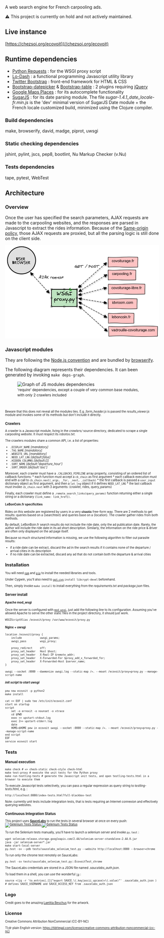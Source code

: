 A web search engine for French carpooling ads.

:warning: This project is currently on hold and not actively maintained.

## Live instance

[https://chezsoi.org/ecovoit](//chezsoi.org/ecovoit)


## Runtime dependencies
- [Python Requests](http://python-requests.org/) : for the WSGI proxy script
- [Lo-Dash](//lodash.com) : a functional programming Javascript utility library
- [Twitter Bootstrap](http://getbootstrap.com) : front-end framework for HTML & CSS
- [Bootstrap-datepicker](//github.com/eternicode/bootstrap-datepicker) & [Bootstrap-table](//github.com/wenzhixin/bootstrap-table) : 2 plugins requiring [jQuery](http://jquery.com)
- [Google Maps Places](//developers.google.com/places/documentation) : for its autocomplete functionality
- [SugarJS](http://sugarjs.com) : for its date parsing module. The file  _sugar-1.4.1\_date\_locale-fr.min.js_ is the 'dev' minimal version of SugarJS Date module + the French locale customized build, minimized using the Clojure compiler.

### Build dependencies
make, browserify, david, madge, piprot, uwsgi

### Static checking dependencies
jshint, pylint, jscs, pep8, bootlint, Nu Markup Checker (v.Nu)

### Tests dependencies
tape, pytest, WebTest


## Architecture

### Overview

Once the user has specified the search parameters, AJAX requests are made to the carpooling websites, and the responses are parsed in Javascript to extract the rides information. Because of the [Same-origin policy](//developer.mozilla.org/en-US/docs/Web/Security/Same-origin_policy), those AJAX requests are proxied, but all the parsing logic is still done on the client side.

![AJAX-through-proxy diagram](doc/diagram_archi_proxy.png)

### Javascript modules

They are following the [Node.js convention](//github.com/substack/browserify-handbook#node-packaged-modules) and are bundled by [browserify](http://browserify.org).

The following diagram represents their dependencies. It can been generated by invoking `make deps-graph`.

<figure>
    <img src="http://chezsoi.org/ecovoit/doc/dependencies_graph.png" alt="Graph of JS modules dependencies">
    <figcaption><small>
    'require' dependencies, except a couple of very common base modules, with only 2 crawlers included
    <small></figcaption>
</figure>
<br>

Beware that this does not reveal all the modules ties. E.g. *form\_header.js* is passed the *results\_viewer.js* module and invokes some of its methods but don't include it directly.

### Crawlers

A crawler is a Javascript module, living in the *crawlers/* source directory, dedicated to scrape a single carpooling website. It must respect its _robotos.txt_.

The crawlers modules share a common API, i.e. a list of properties:
* `.DISPLAY_NAME` _[mandatory]_
* `.TAG_NAME` _[mandatory]_
* `.WEBSITE_URL` _[mandatory]_
* `.NEED_LAT_LNG` _[default:*false*]_
* `.HIDDEN_COLUMNS` _[default:*[]*]_
* `.SORT_NAME` _[default:*'departure\_hour'*]_
* `.SORT_ORDER` _[default:*'asc'*]_

Moreover, each crawler must have a `.CALLBACKS_PIPELINE` array property, consisting of an ordered list of callback functions:
    * each function must accept a `cb_chain` as first argument
    * each callback execution must end with a call to `cb_chain.next(_args, _for, _next, _callback)`
    * the first callback is passed a `user_input` dictionary object as first argument, and then a `lat_lng` object if it defines `NEED_LAT_LNG`
    * the last callback must invoke `cb_chain.next` with 3 arguments: (crawler, rides, query_params)

Finally, each crawler must define a  `.remote_search_links(query_params)` function returning either a single string or a dictionary `{link_name: link_href})`.

#### LeBonCoin.fr specificities

Rides on this website are registered by users in a very <strike>chaotic</strike> free-form way. There are 2 methods to get results: queries based on a {searchtext} and queries base on a {location}. The crawler gather rides from both methods.

By default, LeBonBoin.fr search results do not include the ride date, only the ad publication date. Rarely, the author will include the ride date in its ad short description. Similarly, the information on the ride price & driver are often only displayed on the ad page itself.

Because so much structured information is missing, we use the following algorithm to filter out parasite results:
- if a ride date can be extract, discard the ad in the search results if it contains none of the departure / arrival cities in its description
- if no ride date can be extracted, discard any ad that do not contain both the departure & arrival cities


## Installation

You will need [`npm`](//github.com/npm/npma) and [`pip`](//pip.pypa.io/en/latest/) to install the needed libraries and tools.

Under Cygwin, you'll also need to [`apt-cyg`](//github.com/transcode-open/apt-cyg) `install libcrypt-devel` beforehand.

Then, simply invoke `make install` to install everything from the _requirements.txt_ and _package.json_ files.

### Server install

#### Apache mod_wsgi

Once the server is configured with [`mod_wsgi`](//modwsgi.readthedocs.org), just add the following line to its configuration. Assuming you've allowed Apache to serve the other static files in the project directory, it should just work.

    WSGIScriptAlias /ecovoit/proxy /var/www/ecovoit/proxy.py

#### Nginx + uwsgi

    location /ecovoit/proxy {
        include            uwsgi_params;
        uwsgi_pass         wsgi_proxy;
    
        proxy_redirect     off;
        proxy_set_header   Host $host;
        proxy_set_header   X-Real-IP $remote_addr;
        proxy_set_header   X-Forwarded-For $proxy_add_x_forwarded_for;
        proxy_set_header   X-Forwarded-Host $server_name;
    }

    uwsgi --socket :8080 --daemonize uwsgi.log --static-map /=. --mount /ecovoit/proxy=proxy.py --manage-script-name

##### init script to start uwsgi

    pew new ecovoit -p python2
    make install

    cat << EOF | sudo tee /etc/init/ecovoit.conf
    start on startup
    script
        set -o errexit -o nounset -o xtrace
        cd $PWD
        exec >> upstart-stdout.log
        exec 2>> upstart-stderr.log
        date
        HOME=$HOME pew in ecovoit uwsgi --socket :8080 --static-map /=. --mount /ecovoit/proxy=proxy.py --manage-script-name
    end script
    EOF
    service ecovoit start

## Tests

### Manual execution

    make check # => check-static check-style check-html
    make test-proxy # execute the unit tests for the Python proxy
    make run-testling-tests # generate the Javascript unit tests, and open testling-tests.html in a browser to execute them

To execute Javascript tests selectively, you can pass a regular expression as query string to _testling-tests.html_, e.g. :

    http://localhost:8080/index-tests.html?full-blackbox-test

Note: currently unit tests include integration tests, that is tests requiring an Internet connexion and effectively querying websites.

### Continuous Integration Status

This project uses [**SauceLabs**](//saucelabs.com) to run the tests in several browser at once on every push:
<a href="https://saucelabs.com/u/ecovoit">
  <img alt="Selenium Tests Status" src="https://saucelabs.com/buildstatus/ecovoit" />
</a>
<a href="https://saucelabs.com/u/ecovoit">
  <img alt="Selenium Tests Status" src="https://saucelabs.com/browser-matrix/ecovoit.svg" />
</a>

To run the Selenium tests manually, you'll have to launch a selenium server and invoke `py.test` :

    wget selenium-release.storage.googleapis.com/2.44/selenium-server-standalone-2.44.0.jar
    java -jar selenium-server*.jar
    make start-local-server
    py.test -sv --pdb tests/saucelabs_selenium_test.py --website http://localhost:8080 --browser=chrome

To run only the chrome test remotely on SauceLabs:

    py.test -sv tests/saucelabs_selenium_test.py::EcovoitTest_chrome

The SauceLabs credentials are stored in a JSON file named  _.saucelabs\_auth.json_.

To load them in a shell, you can use the wonderful [`jq`](//stedolan.github.io/jq) :

    source <(jq -r 'to_entries|.[]|"export SAUCE_\(.key|ascii_upcase)=\(.value)"' .saucelabs_auth.json )
    # defines SAUCE_USERNAME and SAUCE_ACCESS_KEY from .saucelabs_auth.json


## Logo
Credit goes to the amazing [Laetitia Beschus](http://laetitiabeschus.weebly.com) for the artwork.


## License
Creative Commons Attribution NonCommercial (CC-BY-NC)

Tl;dr plain English version: https://tldrlegal.com/license/creative-commons-attribution-noncommercial-(cc-nc)

